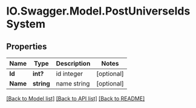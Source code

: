 # IO.Swagger.Model.PostUniverseIdsSystem
## Properties

Name | Type | Description | Notes
------------ | ------------- | ------------- | -------------
**Id** | **int?** | id integer | [optional] 
**Name** | **string** | name string | [optional] 

[[Back to Model list]](../README.md#documentation-for-models) [[Back to API list]](../README.md#documentation-for-api-endpoints) [[Back to README]](../README.md)

